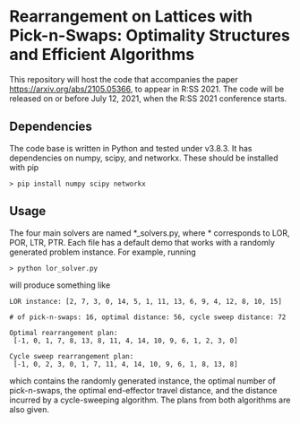# Rearrangement on Lattices with Pick-n-Swaps: Optimality Structures and Efficient Algorithms

This repository will host the code that accompanies the paper https://arxiv.org/abs/2105.05366, to appear in R:SS 2021. The code will be released on or before July 12, 2021, when the R:SS 2021 conference starts. 

## Dependencies

The code base is written in Python and tested under v3.8.3. It has dependencies on numpy, scipy, and networkx. These should be installed with pip

`> pip install numpy scipy networkx`

## Usage

The four main solvers are named *_solvers.py, where * corresponds to LOR, POR, LTR, PTR. Each file has a default demo that works with a randomly generated problem instance. For example, running 

`> python lor_solver.py`

will produce something like 


```
LOR instance: [2, 7, 3, 0, 14, 5, 1, 11, 13, 6, 9, 4, 12, 8, 10, 15]

# of pick-n-swaps: 16, optimal distance: 56, cycle sweep distance: 72

Optimal rearrangement plan:
 [-1, 0, 1, 7, 8, 13, 8, 11, 4, 14, 10, 9, 6, 1, 2, 3, 0]

Cycle sweep rearrangement plan:
 [-1, 0, 2, 3, 0, 1, 7, 11, 4, 14, 10, 9, 6, 1, 8, 13, 8]
 ```

which contains the randomly generated instance, the optimal number of pick-n-swaps, the optimal end-effector travel distance, and the distance incurred by a cycle-sweeping algorithm. The plans from both algorithms are also given. 
